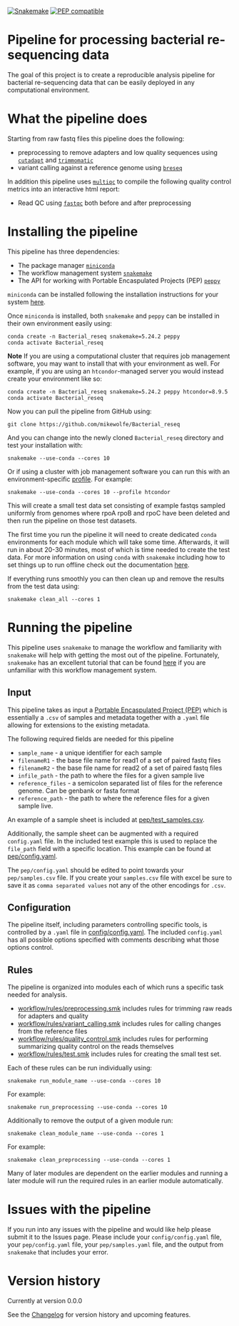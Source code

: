 [![Snakemake](https://img.shields.io/badge/snakemake-≥5.24.2-brightgreen.svg)](https://snakemake.bitbucket.io) [![PEP compatible](http://pepkit.github.io/img/PEP-compatible-green.svg)](http://pepkit.github.io)
# Pipeline for processing bacterial re-sequencing data

The goal of this project is to create a reproducible analysis pipeline
for bacterial re-sequencing data that can be easily deployed in any
computational environment. 

# What the pipeline does 
Starting from raw fastq files this pipeline does the following:

- preprocessing to remove adapters and low quality sequences using
  [`cutadapt`](https://cutadapt.readthedocs.io/en/stable/) and
  [`trimmomatic`](http://www.usadellab.org/cms/?page=trimmomatic)
- variant calling against a reference genome using
  [`breseq`](https://barricklab.org/twiki/bin/view/Lab/ToolsBacterialGenomeResequencing)

In addition this pipeline uses [`multiqc`](https://multiqc.info/) to
compile the following quality control metrics into an interactive html
report:
- Read QC using
  [`fastqc`](https://www.bioinformatics.babraham.ac.uk/projects/fastqc/)
  both before and after preprocessing

# Installing the pipeline

This pipeline has three dependencies:
- The package manager
  [`miniconda`](https://docs.conda.io/en/latest/miniconda.html)
- The workflow management system
  [`snakemake`](https://snakemake.readthedocs.io/en/stable/index.html)
- The API for working with Portable Encaspulated Projects (PEP)
  [`peppy`](http://peppy.databio.org/en/latest/)

`miniconda` can be installed following the installation instructions
for your system
[here](https://docs.conda.io/en/latest/miniconda.html).

Once `miniconda` is installed, both `snakemake` and `peppy` can be
installed in their own environment easily using: 

``` 
conda create -n Bacterial_reseq snakemake=5.24.2 peppy 
conda activate Bacterial_reseq
```

**Note** If you are using a computational cluster that requires job
management software, you may want to install that with your
environment as well.  For example, if you are using an
`htcondor`-managed server you would instead create your environment
like so: 

``` 
conda create -n Bacterial_reseq snakemake=5.24.2 peppy htcondor=8.9.5 
conda activate Bacterial_reseq 
```

Now you can pull the pipeline from GitHub using: 
``` 
git clone https://github.com/mikewolfe/Bacterial_reseq 
```

And you can change into the newly cloned `Bacterial_reseq` directory
and test your installation with: 
``` 
snakemake --use-conda --cores 10
```

Or if using a cluster with job management software you can run this
with an environment-specific
[profile](https://snakemake.readthedocs.io/en/v5.1.4/executable.html#profiles).
For example: 
``` 
snakemake --use-conda --cores 10 --profile htcondor
```

This will create a small test data set consisting of example fastqs
sampled uniformly from genomes where rpoA rpoB and rpoC have been
deleted and then run the pipeline on those test datasets.

The first time you run the pipeline it will need to create dedicated
`conda` environments for each module which will take some time.
Afterwards, it will run in about 20-30 minutes, most of which is time
needed to create the test data. For more information on using `conda`
with `snakemake` including how to set things up to run offline check
out the documentation
[here](https://snakemake.readthedocs.io/en/stable/snakefiles/deployment.html#integrated-package-management).

If everything runs smoothly you can then clean up and remove the
results from the test data using:
```
snakemake clean_all --cores 1
```

# Running the pipeline

This pipeline uses `snakemake` to manage the workflow and familiarity
with `snakemake` will help with getting the most out of the pipeline.
Fortunately, `snakemake` has an excellent tutorial that can be found
[here](https://snakemake.readthedocs.io/en/stable/tutorial/tutorial.html)
if you are unfamiliar with this workflow management system.

## Input

This pipeline takes as input a [Portable Encaspulated Project
(PEP)](http://pep.databio.org/en/latest/) which is essentially
a `.csv` of samples and metadata together with a `.yaml` file allowing
for extensions to the existing metadata.

The following required fields are needed for this pipeline
- `sample_name` - a unique identifier for each sample
- `filenameR1` - the base file name for read1 of a set of paired fastq
  files
- `filenameR2` - the base file name for read2 of a set of paired fastq
  files
- `infile_path` - the path to where the files for a given sample live
- `reference_files` - a semicolon separated list of files for the
  reference genome. Can be genbank or fasta format
- `reference_path` - the path to where the reference files for a given
  sample live.

An example of a sample sheet is included at
[pep/test_samples.csv](pep/test_samples.csv).

Additionally, the sample sheet can be augmented with a required
`config.yaml` file. In the included test example this is used to
replace the `file_path` field with a specific location. This example
can be found at [pep/config.yaml](pep/config.yaml).

The `pep/config.yaml` should be edited to point towards your
`pep/samples.csv` file. If you create your `samples.csv` file with
excel be sure to save it as `comma separated values` not any of the
other encodings for `.csv`.

## Configuration

The pipeline itself, including parameters controlling specific tools,
is controlled by a `.yaml` file in
[config/config.yaml](config/config.yaml). The included `config.yaml`
has all possible options specified with comments describing what those
options control.

## Rules

The pipeline is organized into modules each of which runs a specific
task needed for analysis.

- [workflow/rules/preprocessing.smk](workflow/rules/preprocessing.smk)
  includes rules for trimming raw reads for adapters and quality
- [workflow/rules/variant_calling.smk](workflow/rules/variant_calling.smk)
  includes rules for calling changes from the reference files
- [workflow/rules/quality_control.smk](workflow/rules/quality_control.smk)
  includes rules for performing summarizing quality control on the
  reads themselves
- [workflow/rules/test.smk](workflow/rules/test.smk)
  includes rules for creating the small test set.

Each of these rules can be run individually using:
```
snakemake run_module_name --use-conda --cores 10
```

For example:
```
snakemake run_preprocessing --use-conda --cores 10
```

Additionally to remove the output of a given module run:
```
snakemake clean_module_name --use-conda --cores 1
```

For example:
```
snakemake clean_preprocessing --use-conda --cores 1
```

Many of later modules are dependent on the earlier modules and running
a later module will run the required rules in an earlier module
automatically.

# Issues with the pipeline

If you run into any issues with the pipeline and would like help
please submit it to the Issues page. Please include your
`config/config.yaml` file, your `pep/config.yaml` file, your
`pep/samples.yaml` file, and the output from `snakemake` that includes
your error.

# Version history

Currently at version 0.0.0

See the [Changelog](CHANGELOG.md) for version history and upcoming
features.
